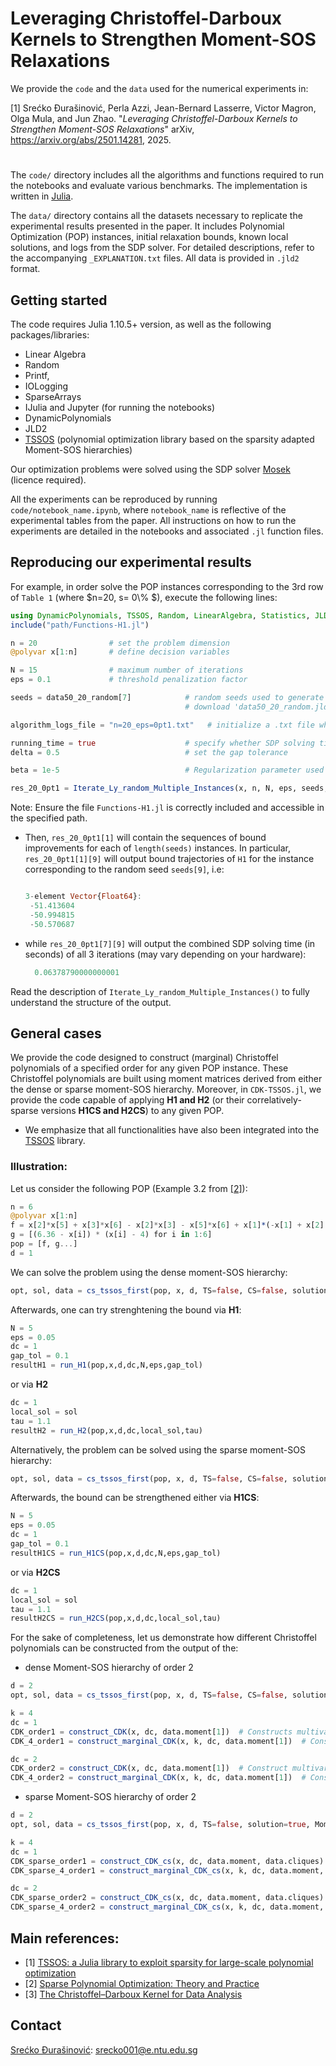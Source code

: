 # Leveraging Christoffel-Darboux Kernels to Strengthen Moment-SOS Relaxations

We provide the `code` and the `data` used for the numerical experiments in:

[1] Srećko Ðurašinović, Perla Azzi, Jean-Bernard Lasserre, Victor Magron, Olga Mula, and Jun Zhao. "*Leveraging Christoffel-Darboux Kernels to Strengthen Moment-SOS Relaxations*" arXiv, https://arxiv.org/abs/2501.14281, 2025. 

#

The `code/` directory includes all the algorithms and functions required to run the notebooks and evaluate various benchmarks. The implementation is written in [Julia](https://julialang.org).

The `data/` directory contains all the datasets necessary to replicate the experimental results presented in the paper. It includes Polynomial Optimization (POP) instances, initial relaxation bounds, known local solutions, and logs from the SDP solver. For detailed descriptions, refer to the accompanying `_EXPLANATION.txt` files. All data is provided in `.jld2` format.


## Getting started

The code requires Julia  1.10.5+ version, as well as the following packages/libraries:

- Linear Algebra
- Random
- Printf,
- IOLogging
- SparseArrays
- IJulia and Jupyter (for running the notebooks)
- DynamicPolynomials
- JLD2
- [TSSOS](https://github.com/wangjie212/TSSOS/) (polynomial optimization library based on the sparsity adapted Moment-SOS hierarchies)
  
Our optimization problems were solved using the SDP solver [Mosek](https://www.mosek.com/) (licence required).

All the experiments can be reproduced by running `code/notebook_name.ipynb`, where `notebook_name` is reflective of the experimental tables from the paper. All instructions on how to run the experiments are detailed in the notebooks and associated `.jl` function files.

## Reproducing our experimental results

For example, in order solve the POP instances corresponding to the 3rd row of `Table 1` (where $n=20, s= 0\\% $), execute the following lines:

```julia
using DynamicPolynomials, TSSOS, Random, LinearAlgebra, Statistics, JLD2,Printf, IOLogging, SparseArrays
include("path/Functions-H1.jl")   

n = 20                # set the problem dimension
@polyvar x[1:n]       # define decision variables

N = 15                # maximum number of iterations
eps = 0.1             # threshold penalization factor

seeds = data50_20_random[7]            # random seeds used to generate different QCQP instances
                                       # download 'data50_20_random.jld2 from the `data/` folder

algorithm_logs_file = "n=20_eps=0pt1.txt"   # initialize a .txt file where the algorithm logs will be saved

running_time = true                    # specify whether SDP solving time from each iteration should be recovered
delta = 0.5                            # set the gap tolerance 

beta = 1e-5                            # Regularization parameter used for defining Christoffel sublevel sets.

res_20_0pt1 = Iterate_Ly_random_Multiple_Instances(x, n, N, eps, seeds, algorithm_logs_file, running_time, delta, beta)
```
Note: Ensure the file `Functions-H1.jl` is correctly included and accessible in the specified path. 

- Then, `res_20_0pt1[1]` will contain the sequences of bound improvements for each of `length(seeds)` instances.
  In particular, `res_20_0pt1[1][9]` will output bound trajectories of `H1` for the instance corresponding to the random seed `seeds[9]`, i.e:
  
  ```julia
  
  3-element Vector{Float64}:
   -51.413604
   -50.994815
   -50.570687
  
 - while `res_20_0pt1[7][9]` will output the combined SDP solving time (in seconds) of all 3 iterations (may vary depending on your hardware):
    ```julia
      0.06378790000000001
    ```

    
Read the description of `Iterate_Ly_random_Multiple_Instances()` to fully understand the structure of the output.

## General cases

We provide the code designed to construct (marginal) Christoffel polynomials of a specified order for any given POP instance. These Christoffel polynomials are built using moment matrices derived from either the dense or sparse moment-SOS hierarchy. Moreover, in `CDK-TSSOS.jl`, we provide the code capable of applying **H1 and H2** (or their correlatively-sparse versions **H1CS and H2CS**) to any given POP.

- We emphasize that all functionalities have also been integrated into the [TSSOS](https://github.com/wangjie212/TSSOS/) library.

### Illustration: 
Let us consider the following POP (Example 3.2 from [[2]](https://arxiv.org/abs/2208.11158)):
```julia
n = 6
@polyvar x[1:n]
f = x[2]*x[5] + x[3]*x[6] - x[2]*x[3] - x[5]*x[6] + x[1]*(-x[1] + x[2] + x[3] - x[4] + x[5] + x[6])
g = [(6.36 - x[i]) * (x[i] - 4) for i in 1:6]
pop = [f, g...]
d = 1
```
We can solve the problem using the dense moment-SOS hierarchy:
```julia
opt, sol, data = cs_tssos_first(pop, x, d, TS=false, CS=false, solution=true)
```
Afterwards, one can try strenghtening the bound via **H1**:
```julia
N = 5
eps = 0.05
dc = 1
gap_tol = 0.1
resultH1 = run_H1(pop,x,d,dc,N,eps,gap_tol)
```
or via **H2**
```julia
dc = 1
local_sol = sol
tau = 1.1
resultH2 = run_H2(pop,x,d,dc,local_sol,tau)
```
Alternatively, the problem can be solved using the sparse moment-SOS hierarchy:
```julia
opt, sol, data = cs_tssos_first(pop, x, d, TS=false, CS=false, solution=true)
```
Afterwards, the bound can be strengthened either via **H1CS**:
```julia
N = 5
eps = 0.05
dc = 1
gap_tol = 0.1
resultH1CS = run_H1CS(pop,x,d,dc,N,eps,gap_tol)
```
or via **H2CS**
```julia
dc = 1
local_sol = sol
tau = 1.1
resultH2CS = run_H2CS(pop,x,d,dc,local_sol,tau)
```

For the sake of completeness, let us demonstrate how different Christoffel polynomials can be constructed from the output of the: 
- dense Moment-SOS hierarchy of order 2
```julia
d = 2
opt, sol, data = cs_tssos_first(pop, x, d, TS=false, CS=false, solution=true, Mommat=true);

k = 4
dc = 1
CDK_order1 = construct_CDK(x, dc, data.moment[1])  # Constructs multivariate Christoffel polynomial of order dc=1 (quadratic CDK)
CDK_4_order1 = construct_marginal_CDK(x, k, dc, data.moment[1])  # Constructs marginal Christoffel polynomial, associated to x_4, of order dc=1 

dc = 2
CDK_order2 = construct_CDK(x, dc, data.moment[1])  # Construct multivariate Christoffel polynomial of order dc=2 (quartic CDK)
CDK_4_order2 = construct_marginal_CDK(x, k, dc, data.moment[1])  # Constructs marginal Christoffel polynomial, associated to x_4, of order dc=2 

```
- sparse Moment-SOS hierarchy of order 2
```julia
d = 2
opt, sol, data = cs_tssos_first(pop, x, d, TS=false, solution=true, Mommat=true);

k = 4
dc = 1
CDK_sparse_order1 = construct_CDK_cs(x, dc, data.moment, data.cliques)  # Constructs multivariate Christoffel polynomial of order dc=1 for each identified clique.
CDK_sparse_4_order1 = construct_marginal_CDK_cs(x, k, dc, data.moment, data.cliques)  # Constructs marginal Christoffel polynomial, associated to x_4, of order dc=1 

dc = 2
CDK_sparse_order2 = construct_CDK_cs(x, dc, data.moment, data.cliques)  # Constructs multivariate Christoffel polynomial of order dc=2 for each identified clique.
CDK_sparse_4_order2 = construct_marginal_CDK_cs(x, k, dc, data.moment, data.cliques)  # Constructs marginal Christoffel polynomial, associated to x_4, of order dc=2

```



## Main references:
- [1] [TSSOS: a Julia library to exploit sparsity for large-scale polynomial optimization](https://arxiv.org/abs/2103.00915)
- [2] [Sparse Polynomial Optimization: Theory and Practice](https://arxiv.org/abs/2208.11158)
- [3] [The Christoffel–Darboux Kernel for Data Analysis](https://www.cambridge.org/core/books/christoffeldarboux-kernel-for-data-analysis/CFA5119ADEA8671297D89F08C21ACF98)


## Contact 
[Srećko Ðurašinović](https://www.linkedin.com/in/srecko-durasinovic-29b5921ba?lipi=urn%3Ali%3Apage%3Ad_flagship3_profile_view_base_contact_details%3BdEqNOBumRMmZlqEysNiMdg%3D%3D): srecko001@e.ntu.edu.sg
